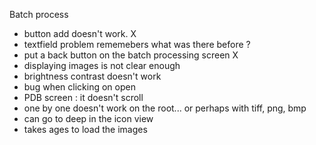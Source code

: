 Batch process

  - button add doesn't work. X
  - textfield problem rememebers what was there before ?
  - put a back button on the batch processing screen X
  - displaying images is not clear enough 
  - brightness contrast doesn't work
  - bug when clicking on open
  - PDB screen : it doesn't scroll
  - one by one doesn't work on the root... or perhaps with tiff, png, bmp
  - can go to deep in the icon view
  - takes ages to load the images